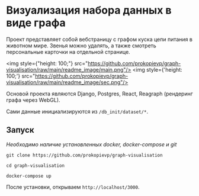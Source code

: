 # Визуализация набора данных в виде графа

Проект представляет собой вебстраницу с графом куска цепи питания в животном мире. Звенья можно удалять, а также смотреть персональные карточки на отдельной странице.

<img style={"height: 100;"} src="https://github.com/prokopievp/graph-visualisation/raw/main/readme_image/main.png"/>
<img style={'height: 100;'} src="https://github.com/prokopievp/graph-visualisation/raw/main/readme_image/sec.png"/>

Основой проекта являются Django, Postgres, React, Reagraph (рендеринг графа через WebGL). 

Сами данные инициализируются из `/db_init/dataset/*`.

## Запуск

*Необходимо наличие установленных docker, docker-compose и git*
```
git clone https://github.com/prokopievp/graph-visualisation

cd graph-visualisation

docker-compose up
```

После установки, открываем `http://localhost/3000`.
